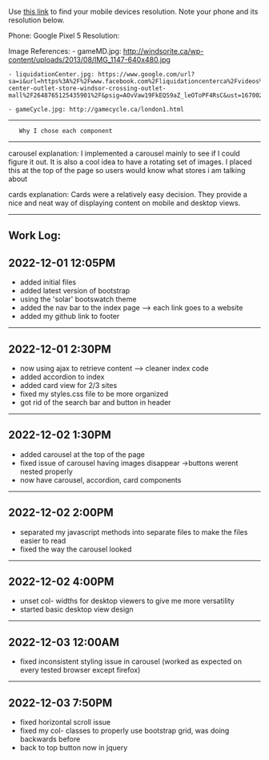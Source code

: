 Use [this link](https://www.webmobilefirst.com/en/devices/) to find your mobile devices resolution. Note your phone and its resolution below.

Phone:  Google Pixel 5
Resolution: 

Image References: 
    - gameMD.jpg: http://windsorite.ca/wp-content/uploads/2013/08/IMG_1147-640x480.jpg
   
    - liquidationCenter.jpg: https://www.google.com/url?sa=i&url=https%3A%2F%2Fwww.facebook.com%2Fliquidationcenterca%2Fvideos%2Fliquidation-center-outlet-store-windsor-crossing-outlet-mall%2F2648765125435901%2F&psig=AOvVaw19FkEQS9aZ_leOToPF4RsC&ust=1670029081195000&source=images&cd=vfe&ved=0CBAQjRxqFwoTCMCksKPd2fsCFQAAAAAdAAAAABAI

    - gameCycle.jpg: http://gamecycle.ca/london1.html


--------------------------------------------
       Why I chose each component
--------------------------------------------

carousel explanation: I implemented a carousel mainly to see if I could figure it out. It is also a cool idea to have a rotating set of images. I placed this at the top of the page so users would know what stores i am talking about

cards explanation: Cards were a relatively easy decision. They provide a nice and neat way of displaying content on mobile and desktop views. 


--------------------------------------------
Work Log: 
--------------------------------------------
2022-12-01  12:05PM
-------------------
- added initial files
- added latest version of bootstrap
- using the 'solar' bootswatch theme
- added the nav bar to the index page --> each link goes to a website 
- added my github link to footer

-------------------
2022-12-01  2:30PM
-------------------
- now using ajax to retrieve content --> cleaner index code
- added accordion to index
- added card view for 2/3 sites
- fixed my styles.css file to be more organized
- got rid of the search bar and button in header

-------------------
2022-12-02  1:30PM
-------------------
- added carousel at the top of the page
- fixed issue of carousel having images disappear ->buttons werent nested properly
- now have carousel, accordion, card components 

-------------------
2022-12-02  2:00PM
-------------------
- separated my javascript methods into separate files to make the files easier to read
- fixed the way the carousel looked

-------------------
2022-12-02  4:00PM
-------------------
- unset col- widths for desktop viewers to give me more versatility
- started basic desktop view design

-------------------
2022-12-03  12:00AM
-------------------
- fixed inconsistent styling issue in carousel (worked as expected on every tested browser except firefox)

-------------------
2022-12-03  7:50PM
-------------------
- fixed horizontal scroll issue
- fixed my col- classes to properly use bootstrap grid, was doing backwards before
- back to top button now in jquery